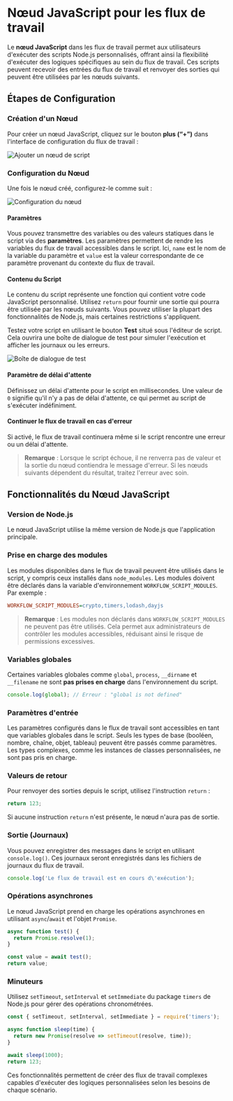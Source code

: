 # Nœud JavaScript pour les flux de travail

Le **nœud JavaScript** dans les flux de travail permet aux utilisateurs d'exécuter des scripts Node.js personnalisés, offrant ainsi la flexibilité d'exécuter des logiques spécifiques au sein du flux de travail. Ces scripts peuvent recevoir des entrées du flux de travail et renvoyer des sorties qui peuvent être utilisées par les nœuds suivants.

## Étapes de Configuration

### Création d'un Nœud

Pour créer un nœud JavaScript, cliquez sur le bouton **plus (“+”)** dans l'interface de configuration du flux de travail :

![Ajouter un nœud de script](https://static-docs.nocobase.com/20241007122632.png)

### Configuration du Nœud

Une fois le nœud créé, configurez-le comme suit :

![Configuration du nœud](https://static-docs.nocobase.com/20241007122825.png)

#### Paramètres

Vous pouvez transmettre des variables ou des valeurs statiques dans le script via des **paramètres**. Les paramètres permettent de rendre les variables du flux de travail accessibles dans le script. Ici, `name` est le nom de la variable du paramètre et `value` est la valeur correspondante de ce paramètre provenant du contexte du flux de travail.

#### Contenu du Script

Le contenu du script représente une fonction qui contient votre code JavaScript personnalisé. Utilisez `return` pour fournir une sortie qui pourra être utilisée par les nœuds suivants. Vous pouvez utiliser la plupart des fonctionnalités de Node.js, mais certaines restrictions s'appliquent.

Testez votre script en utilisant le bouton **Test** situé sous l'éditeur de script. Cela ouvrira une boîte de dialogue de test pour simuler l'exécution et afficher les journaux ou les erreurs.

![Boîte de dialogue de test](https://static-docs.nocobase.com/20241007153631.png)

#### Paramètre de délai d'attente

Définissez un délai d'attente pour le script en millisecondes. Une valeur de `0` signifie qu'il n'y a pas de délai d'attente, ce qui permet au script de s'exécuter indéfiniment.

#### Continuer le flux de travail en cas d'erreur

Si activé, le flux de travail continuera même si le script rencontre une erreur ou un délai d'attente.

> **Remarque** : Lorsque le script échoue, il ne renverra pas de valeur et la sortie du nœud contiendra le message d'erreur. Si les nœuds suivants dépendent du résultat, traitez l'erreur avec soin.

## Fonctionnalités du Nœud JavaScript

### Version de Node.js

Le nœud JavaScript utilise la même version de Node.js que l'application principale.

### Prise en charge des modules

Les modules disponibles dans le flux de travail peuvent être utilisés dans le script, y compris ceux installés dans `node_modules`. Les modules doivent être déclarés dans la variable d'environnement `WORKFLOW_SCRIPT_MODULES`. Par exemple :

```ini
WORKFLOW_SCRIPT_MODULES=crypto,timers,lodash,dayjs
```

> **Remarque** : Les modules non déclarés dans `WORKFLOW_SCRIPT_MODULES` ne peuvent pas être utilisés. Cela permet aux administrateurs de contrôler les modules accessibles, réduisant ainsi le risque de permissions excessives.

### Variables globales

Certaines variables globales comme `global`, `process`, `__dirname` et `__filename` ne sont **pas prises en charge** dans l'environnement du script.

```js
console.log(global); // Erreur : "global is not defined"
```

### Paramètres d'entrée

Les paramètres configurés dans le flux de travail sont accessibles en tant que variables globales dans le script. Seuls les types de base (booléen, nombre, chaîne, objet, tableau) peuvent être passés comme paramètres. Les types complexes, comme les instances de classes personnalisées, ne sont pas pris en charge.

### Valeurs de retour

Pour renvoyer des sorties depuis le script, utilisez l'instruction `return` :

```js
return 123;
```

Si aucune instruction `return` n'est présente, le nœud n'aura pas de sortie.

### Sortie (Journaux)

Vous pouvez enregistrer des messages dans le script en utilisant `console.log()`. Ces journaux seront enregistrés dans les fichiers de journaux du flux de travail.

```js
console.log('Le flux de travail est en cours d\'exécution');
```

### Opérations asynchrones

Le nœud JavaScript prend en charge les opérations asynchrones en utilisant `async`/`await` et l'objet `Promise`.

```js
async function test() {
  return Promise.resolve(1);
}

const value = await test();
return value;
```

### Minuteurs

Utilisez `setTimeout`, `setInterval` et `setImmediate` du package `timers` de Node.js pour gérer des opérations chronométrées.

```js
const { setTimeout, setInterval, setImmediate } = require('timers');

async function sleep(time) {
  return new Promise(resolve => setTimeout(resolve, time));
}

await sleep(1000);
return 123;
```

Ces fonctionnalités permettent de créer des flux de travail complexes capables d'exécuter des logiques personnalisées selon les besoins de chaque scénario.
